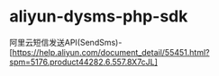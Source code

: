 # aliyun-dysms-php-sdk
阿里云短信发送API(SendSms)-[https://help.aliyun.com/document_detail/55451.html?spm=5176.product44282.6.557.8X7cJL]
